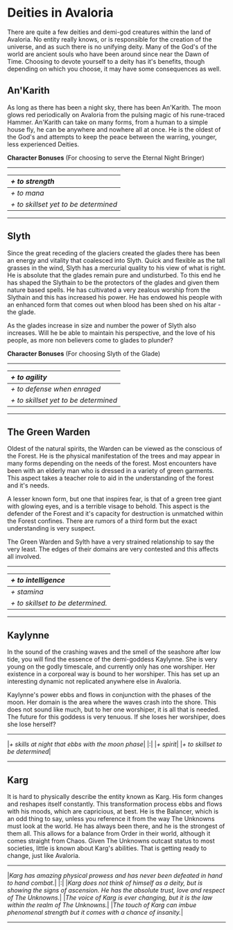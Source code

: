 # Deities in Avaloria #

There are quite a few deities and demi-god creatures within the land of Avaloria.  No entity really knows, or is responsible for the creation of the universe, and as such there is no unifying deity.  Many of the God's of the world are ancient souls who have been around since near the Dawn of Time.  Choosing to devote yourself to a deity has it's benefits, though depending on which you choose, it may have some consequences as well.

## An'Karith ##

As long as there has been a night sky, there has been An'Karith.  The moon glows red periodically on Avaloria from the pulsing magic of his rune-traced Hammer.  An'Karith can take on many forms, from a human to a simple house fly, he can be anywhere and nowhere all at once.  He is the oldest of the God's and attempts to keep the peace between the warring, younger, less experienced Deities.

**Character Bonuses** (For choosing to serve the Eternal Night Bringer)

---

|_+ to strength_|
|:--------------|
|_+ to mana_    |
|_+ to skillset yet to be determined_|


---




## Slyth ##

Since the great receding of the glaciers created the glades there has been an energy and vitality that coalesced into Slyth. Quick and flexible as the tall grasses in the wind, Slyth has a mercurial quality to his view of what is right. He is absolute that the glades remain pure and undisturbed.  To this end he has shaped the Slythain to be the protectors of the glades and given them nature based spells. He has cultivated a very zealous worship from the Slythain and this has increased his power.  He has endowed his people with an enhanced form that comes out when blood has been shed on his altar - the glade.

As the glades increase in size and number the power of Slyth also increases. Will he be able to maintain his perspective, and the love of his people, as more non believers come to glades to plunder?

**Character Bonuses** (For choosing Slyth of the Glade)

---


|_+ to agility_|
|:-------------|
|_+ to defense when enraged_|
|_+ to skillset yet to be determined_|


---


## The Green Warden ##

Oldest of the natural spirits, the Warden can be viewed as the conscious of the Forest. He is the physical manifestation of the trees and may appear in many forms depending on the needs of the forest. Most encounters have been with an elderly man who is dressed in a variety of green garments. This aspect takes a teacher role to aid in the understanding of the forest and it's needs.

A lesser known form, but one that inspires fear, is that of a green tree giant with glowing eyes, and is a terrible visage to behold. This aspect is the defender of the Forest and it's capacity for destruction is unmatched within the Forest confines. There are rumors of a third form but the exact understanding is very suspect.

The Green Warden and Sylth have a very strained relationship to say the very least. The edges of their domains are very contested and this affects all involved.


---


|_+ to intelligence_|
|:------------------|
|_+ stamina_        |
|_+ to skillset to be determined._|


---


## Kaylynne ##

In the sound of the crashing waves and the smell of the seashore after low tide, you will find the essence of the demi-goddess Kaylynne. She is very young on the godly timescale, and currently only has one worshiper. Her existence in a corporeal way is bound to her worshiper.  This has set up an interesting dynamic not replicated anywhere else in Avaloria.

Kaylynne's power ebbs and flows in conjunction with the phases of the moon. Her domain is the area where the waves crash into the shore. This does not sound like much, but to her one worshiper, it is all that is needed. The future for this goddess is very tenuous. If she loses her worshiper, does she lose herself?


---


|_+ skills at night that ebbs with the moon phase_|
|:|
|_+ spirit_|
|_+ to skillset to be determined_|


---


## Karg ##

It is hard to physically describe the entity known as Karg.  His form changes and reshapes itself constantly. This transformation process ebbs and flows with his moods, which are capricious, at best.  He is the Balancer, which is an odd thing to say, unless you reference it from the way The Unknowns must look at the world. He has always been there, and he is the strongest of them all. This allows for a balance from Order in their world, although it comes straight from Chaos. Given The Unknowns outcast status to most societies, little is known about Karg's abilities. That is getting ready to change, just like Avaloria.


---


|_Karg has amazing physical prowess and has never been defeated in hand to hand combat._|
|:|
|_Karg does not think of himself as a deity, but is showing the signs of ascension. He has the absolute trust, love and respect of The Unknowns._|
|_The voice of Karg is ever changing, but it is the law within the realm of The Unknowns._|
|_The touch of Karg can imbue phenomenal strength but it comes with a chance of insanity._|


---


